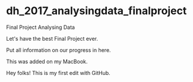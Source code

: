 # dh_2017_analysingdata_finalproject
Final Project Analysing Data

Let's have the best Final Project ever.

Put all information on our progress in here.

This was added on my MacBook.

Hey folks! This is my first edit with GitHub.
